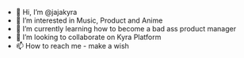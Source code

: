 - 👋 Hi, I’m @jajakyra
- 👀 I’m interested in Music, Product and Anime
- 🌱 I’m currently learning how to become a bad ass product manager
- 💞️ I’m looking to collaborate on Kyra Platform
- 📫 How to reach me - make a wish

<!---
jajakyra/jajakyra is a ✨ special ✨ repository because its `README.md` (this file) appears on your GitHub profile.
You can click the Preview link to take a look at your changes.
--->
